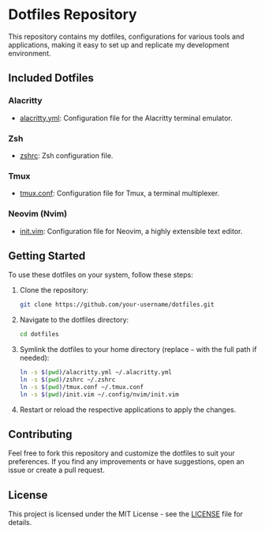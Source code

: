 
# Dotfiles Repository

This repository contains my dotfiles, configurations for various tools and applications, making it easy to set up and replicate my development environment.

## Included Dotfiles

### Alacritty
- [alacritty.yml](alacritty.yml): Configuration file for the Alacritty terminal emulator.

### Zsh
- [zshrc](zshrc): Zsh configuration file.

### Tmux
- [tmux.conf](tmux.conf): Configuration file for Tmux, a terminal multiplexer.

### Neovim (Nvim)
- [init.vim](init.vim): Configuration file for Neovim, a highly extensible text editor.

## Getting Started

To use these dotfiles on your system, follow these steps:

1. Clone the repository:
   ```bash
   git clone https://github.com/your-username/dotfiles.git
   ```

2. Navigate to the dotfiles directory:
   ```bash
   cd dotfiles
   ```

3. Symlink the dotfiles to your home directory (replace `~` with the full path if needed):
   ```bash
   ln -s $(pwd)/alacritty.yml ~/.alacritty.yml
   ln -s $(pwd)/zshrc ~/.zshrc
   ln -s $(pwd)/tmux.conf ~/.tmux.conf
   ln -s $(pwd)/init.vim ~/.config/nvim/init.vim
   ```

4. Restart or reload the respective applications to apply the changes.

## Contributing

Feel free to fork this repository and customize the dotfiles to suit your preferences. If you find any improvements or have suggestions, open an issue or create a pull request.

## License

This project is licensed under the MIT License - see the [LICENSE](LICENSE) file for details.

